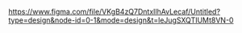 https://www.figma.com/file/VKgB4zQ7DntxIlhAvLecaf/Untitled?type=design&node-id=0-1&mode=design&t=leJugSXQTIUMt8VN-0
